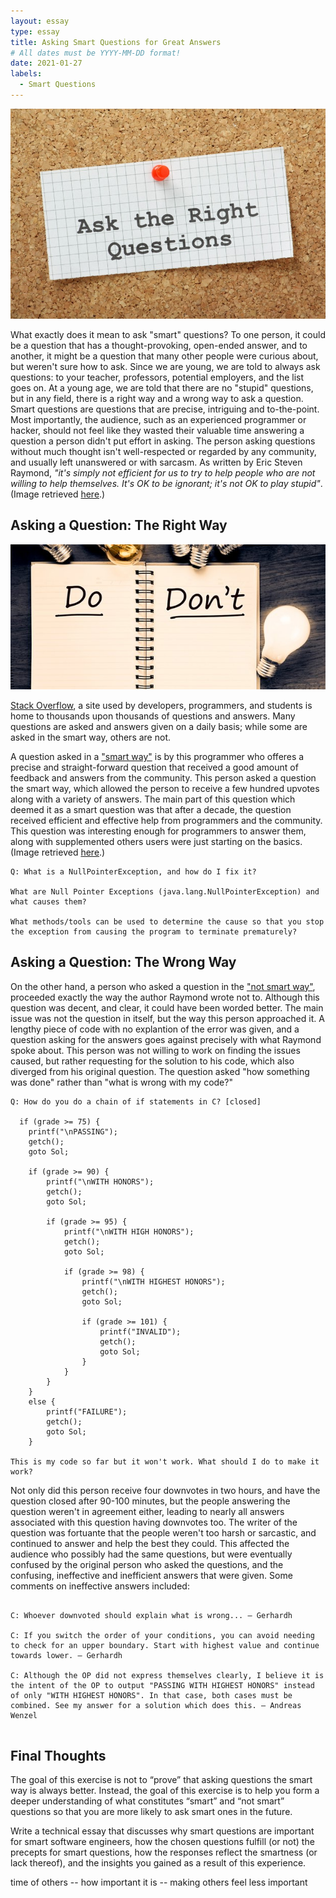 ```yaml
---
layout: essay
type: essay
title: Asking Smart Questions for Great Answers
# All dates must be YYYY-MM-DD format!
date: 2021-01-27
labels:
  - Smart Questions
---
```


<img class="ui medium right floated image" src="../images/smart1.jpg">

What exactly does it mean to ask "smart" questions? To one person, it could be a question that has a thought-provoking, open-ended answer, and to another, it might be a question that many other people were curious about, but weren't sure how to ask. Since we are young, we are told to always ask questions: to your teacher, professors, potential employers, and the list goes on. At a young age, we are told that there are no "stupid" questions, but in any field, there is a right way and a wrong way to ask a question. Smart questions are questions that are precise, intriguing and to-the-point. Most importantly, the audience, such as an experienced programmer or hacker, should not feel like they wasted their valuable time answering a question a person didn't put effort in asking. The person asking questions without much thought isn't well-respected or regarded by any community, and usually left unanswered or with sarcasm. As written by Eric Steven Raymond, *"it's simply not efficient for us to try to help people who are not willing to help themselves. It's OK to be ignorant; it's not OK to play stupid"*. (Image retrieved <a href="https://telebid-pro.com/how-to-ask-questions-the-smart-way/">here</a>.)

## Asking a Question: The Right Way

<img class="ui medium left floated image" src="../images/smart2.jpg">

<a href="https://stackoverflow.com/">Stack Overflow</a>, a site used by developers, programmers, and students is home to thousands upon thousands of questions and answers. Many questions are asked and answers given on a daily basis; while some are asked in the smart way, others are not.

A question asked in a <a href="https://stackoverflow.com/questions/218384/what-is-a-nullpointerexception-and-how-do-i-fix-it">"smart way"</a> is by this programmer who offeres a precise and straight-forward question that received a good amount of feedback and answers from the community. This person asked a question the smart way, which allowed the person to receive a few hundred upvotes along with a variety of answers. The main part of this question which deemed it as a smart question was that after a decade, the question received efficient and effective help from programmers and the community. This question was interesting enough for programmers to answer them, along with supplemented others users were just starting on the basics. (Image retrieved <a href="https://www.brightermonday.co.ug/blog/questions-for-interviewer/">here</a>.)

```
Q: What is a NullPointerException, and how do I fix it?

What are Null Pointer Exceptions (java.lang.NullPointerException) and what causes them?

What methods/tools can be used to determine the cause so that you stop the exception from causing the program to terminate prematurely?

```


## Asking a Question: The Wrong Way

On the other hand, a person who asked a question in the <a href="https://stackoverflow.com/questions/65934719/how-do-you-do-a-chain-of-if-statements-in-c">"not smart way"</a>, proceeded exactly the way the author Raymond wrote not to. Although this question was decent, and clear, it could have been worded better. The main issue was not the question in itself, but the way this person approached it. A lengthy piece of code with no explantion of the error was given, and a question asking for the answers goes against precisely with what Raymond spoke about. This person was not willing to work on finding the issues caused, but rather requesting for the solution to his code, which also diverged from his original question. The question asked "how something was done" rather than "what is wrong with my code?"

```
Q: How do you do a chain of if statements in C? [closed]

  if (grade >= 75) {
    printf("\nPASSING");
    getch();
    goto Sol;

    if (grade >= 90) {
        printf("\nWITH HONORS");
        getch();
        goto Sol;

        if (grade >= 95) {
            printf("\nWITH HIGH HONORS");
            getch();
            goto Sol;

            if (grade >= 98) {
                printf("\nWITH HIGHEST HONORS");
                getch();
                goto Sol;

                if (grade >= 101) {
                    printf("INVALID");
                    getch();
                    goto Sol;
                }
            }
        }
    }
    else {
        printf("FAILURE");
        getch();
        goto Sol;
    }
    
This is my code so far but it won't work. What should I do to make it work?

```

Not only did this person receive four downvotes in two hours, and have the question closed after 90-100 minutes, but the people answering the question weren't in agreement either, leading to nearly all answers associated with this question having downvotes too. The writer of the question was fortuante that the people weren't too harsh or sarcastic, and continued to answer and help the best they could. This affected the audience who possibly had the same questions, but were eventually confused by the original person who asked the questions, and the confusing, ineffective and inefficient answers that were given. Some comments on ineffective answers included:

```

C: Whoever downvoted should explain what is wrong... – Gerhardh

C: If you switch the order of your conditions, you can avoid needing to check for an upper boundary. Start with highest value and continue towards lower. – Gerhardh

C: Although the OP did not express themselves clearly, I believe it is the intent of the OP to output "PASSING WITH HIGHEST HONORS" instead of only "WITH HIGHEST HONORS". In that case, both cases must be combined. See my answer for a solution which does this. – Andreas Wenzel 
    
```


## Final Thoughts

The goal of this exercise is not to “prove” that asking questions the smart way is always better. Instead, the goal of this exercise is to help you form a deeper understanding of what constitutes “smart” and “not smart” questions so that you are more likely to ask smart ones in the future.

Write a technical essay that discusses why smart questions are important for smart software engineers, how the chosen questions fulfill (or not) the precepts for smart questions, how the responses reflect the smartness (or lack thereof), and the insights you gained as a result of this experience.


time of others -- how important it is -- making others feel less important
